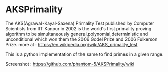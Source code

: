 # AKSPrimality

The AKS(Agrawal-Kayal-Saxena) Primality Test published by Computer Scientists from IIT Kanpur in 2002 is the world's first primality proving algorithm to be simultaneously general,polynomial,deterministic and unconditional which won them the 2006 Godel Prize and 2006 Fulkerson Prize.
more at : https://en.wikipedia.org/wiki/AKS_primality_test

This is a python implementation of the same to find primes in a given range.

Screenshot : https://github.com/phantom-5/AKSPrimality/wiki
